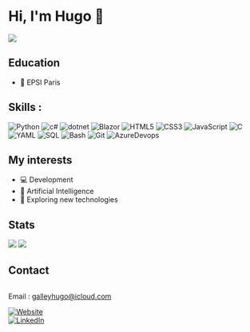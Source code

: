 # Hi, I'm Hugo 👋
![](http://github-profile-summary-cards.vercel.app/api/cards/profile-details?username=Hugo-Galley&theme=ayu_mirage)
## Education 
- 🏫 EPSI Paris

## Skills :
![Python](https://img.shields.io/badge/python-3670A0?style=for-the-badge&logo=python&logoColor=ffdd54)
![c#](https://img.shields.io/badge/C%23-239120?style=for-the-badge&logo=c-sharp&logoColor=white)
![dotnet](https://img.shields.io/badge/.NET-512BD4?style=for-the-badge&logo=dotnet&logoColor=white)
![Blazor](https://img.shields.io/badge/blazor-%235C2D91.svg?style=for-the-badge&logo=blazor&logoColor=white)
![HTML5](https://img.shields.io/badge/html5-%23E34F26.svg?style=for-the-badge&logo=html5&logoColor=white)
![CSS3](https://img.shields.io/badge/css3-%231572B6.svg?style=for-the-badge&logo=css3&logoColor=white)
![JavaScript](https://img.shields.io/badge/javascript-%23323330.svg?style=for-the-badge&logo=javascript&logoColor=%23F7DF1E)
![C](https://img.shields.io/badge/C-00599C?style=for-the-badge&logo=c&logoColor=white)
![YAML](https://img.shields.io/badge/yaml-%23ffffff.svg?style=for-the-badge&logo=yaml&logoColor=151515)
![SQL](https://img.shields.io/badge/MySQL-005C84?style=for-the-badge&logo=mysql&logoColor=white)
![Bash](https://img.shields.io/badge/GNU%20Bash-4EAA25?style=for-the-badge&logo=GNU%20Bash&logoColor=white)
![Git](https://img.shields.io/badge/GIT-E44C30?style=for-the-badge&logo=git&logoColor=white)
![AzureDevops](https://img.shields.io/badge/Azure_DevOps-0078D7?style=for-the-badge&logo=azure-devops&logoColor=white)


## My interests
- 💻 Development
- 🤖 Artificial Intelligence
- 🚀 Exploring new technologies
## Stats
![](http://github-profile-summary-cards.vercel.app/api/cards/stats?username=Hugo-Galley&theme=ayu_mirage)
![](http://github-profile-summary-cards.vercel.app/api/cards/repos-per-language?username=Hugo-Galley&theme=ayu_mirage)

## Contact
<div style="display: flex; flex-direction: column; align-items: flex-start;">
  <p>Email : <a href="mailto:galleyhugo@icloud.com">galleyhugo@icloud.com</a></p>
  <a href="http://hugogalley.alwaysdata.net" target="_blank">
    <img src="https://img.shields.io/badge/website-000000?style=for-the-badge&logo=About.me&logoColor=white" alt="Website">
  </a>
  <a href="https://www.linkedin.com/in/hugo-galley-a88198304/" target="_blank">
    <img src="https://img.shields.io/badge/LinkedIn-0077B5?style=for-the-badge&logo=linkedin&logoColor=white" alt="LinkedIn">
  </a>
</div>

